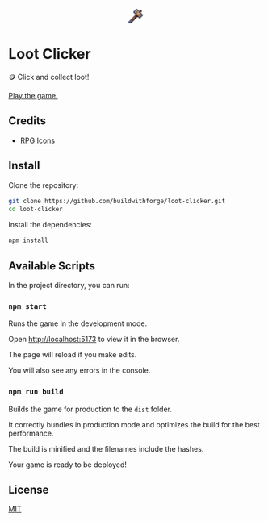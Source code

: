 <p align="center">
  <img src="https://github.com/buildwithforge/loot-clicker/blob/master/public/hammer.png" alt="Loot Clicker" width="32">
</p>

# Loot Clicker

🪙 Click and collect loot!

[Play the game.](https://buildwithforge.org/loot-clicker/)

## Credits

- [RPG Icons](https://brullov.itch.io/rpg-icons-free)

## Install

Clone the repository:

```sh
git clone https://github.com/buildwithforge/loot-clicker.git
cd loot-clicker
```

Install the dependencies:

```sh
npm install
```

## Available Scripts

In the project directory, you can run:

### `npm start`

Runs the game in the development mode.

Open [http://localhost:5173](http://localhost:5173) to view it in the browser.

The page will reload if you make edits.

You will also see any errors in the console.

### `npm run build`

Builds the game for production to the `dist` folder.

It correctly bundles in production mode and optimizes the build for the best performance.

The build is minified and the filenames include the hashes.

Your game is ready to be deployed!

## License

[MIT](LICENSE)
